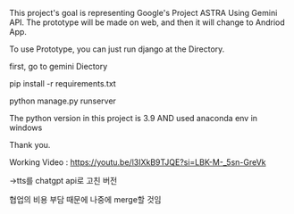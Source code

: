 This project's goal is representing Google's Project ASTRA Using Gemini API.
The prototype will be made on web, and then it will change to Andriod App.

To use Prototype, you can just run django at the Directory.

first, go to gemini Diectory

pip install -r requirements.txt

python manage.py runserver

The python version in this project is 3.9
AND used anaconda env in windows

Thank you.


Working Video : https://youtu.be/l3IXkB9TJQE?si=LBK-M-_5sn-GreVk

->tts를 chatgpt api로 고친 버전

협업의 비용 부담 때문에 나중에 merge할 것임
